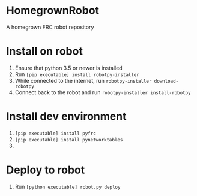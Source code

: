 # HomegrownRobot
A homegrown FRC robot repository

# Install on robot
1. Ensure that python 3.5 or newer is installed
2. Run `[pip executable] install robotpy-installer`
3. While connected to the internet, run `robotpy-installer download-robotpy`
4. Connect back to the robot and run `robotpy-installer install-robotpy`

# Install dev environment
1. `[pip executable] install pyfrc`
2. `[pip executable] install pynetworktables`
3. 

# Deploy to robot
1. Run `[python executable] robot.py deploy`